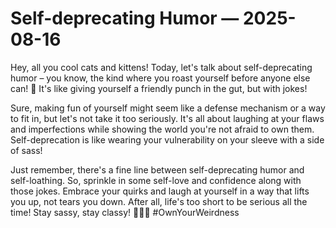 # Self-deprecating Humor — 2025-08-16

Hey, all you cool cats and kittens! Today, let's talk about self-deprecating humor – you know, the kind where you roast yourself before anyone else can! 🤪 It's like giving yourself a friendly punch in the gut, but with jokes!

Sure, making fun of yourself might seem like a defense mechanism or a way to fit in, but let's not take it too seriously. It's all about laughing at your flaws and imperfections while showing the world you're not afraid to own them. Self-deprecation is like wearing your vulnerability on your sleeve with a side of sass!

Just remember, there's a fine line between self-deprecating humor and self-loathing. So, sprinkle in some self-love and confidence along with those jokes. Embrace your quirks and laugh at yourself in a way that lifts you up, not tears you down. After all, life's too short to be serious all the time! Stay sassy, stay classy! 💁🏻‍♀️ #OwnYourWeirdness